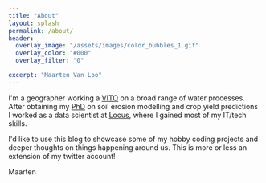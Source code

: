 ```yaml
---
title: "About"
layout: splash
permalink: /about/
header:
  overlay_image: "/assets/images/color_bubbles_1.gif"
  overlay_color: "#000"
  overlay_filter: "0"

excerpt: "Maarten Van Loo"
---
```


I'm a geographer working a [VITO](https://vito.be/en) on a broad range of water processes. After obtaining my [PhD](https://limo.libis.be/primo-explore/fulldisplay?docid=LIRIAS1740010&context=L&vid=Lirias&search_scope=Lirias&tab=default_tab&lang=en_US&fromSitemap=1) on soil erosion modelling and crop yield predictions I worked as a data scientist at [Locus](https://locus.earth/), where I gained most of my IT/tech skills.

I'd like to use this blog to showcase some of my hobby coding projects and deeper thoughts on things happening around us. This is more or less an extension of my twitter account!

Maarten